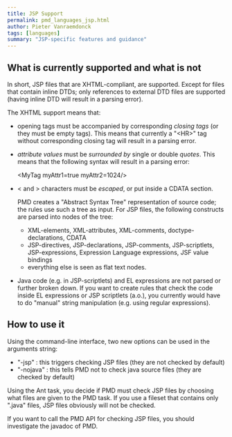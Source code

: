 ```yaml
---
title: JSP Support
permalink: pmd_languages_jsp.html
author: Pieter Vanraemdonck
tags: [languages]
summary: "JSP-specific features and guidance"
---
```


## What is currently supported and what is not

In short, JSP files that are XHTML-compliant, are supported.
Except for files that contain inline DTDs; only references to external
DTD files are supported (having inline DTD will result in a parsing
error).

The XHTML support means that:

*   opening tags must be accompanied by corresponding *closing tags*
    (or they must be empty tags). This means that currently a "&lt;HR&gt;"
    tag without corresponding closing tag will result in a parsing error.

*   *attribute values* must be *surrounded by* single or double *quotes*. This means that the following syntax
    will result in a parsing error:

    &lt;MyTag myAttr1=true myAttr2=1024/&gt;

*   &lt; and &gt; characters must be *escaped*, or put inside a CDATA section.

    PMD creates a "Abstract Syntax Tree" representation of source code; the rules use such a tree as input.
    For JSP files, the following constructs are parsed into nodes of the tree:

    *   XML-elements, XML-attributes, XML-comments, doctype-declarations, CDATA
    *   JSP-directives, JSP-declarations, JSP-comments, JSP-scriptlets, JSP-expressions,
        Expression Language expressions, JSF value bindings
    *   everything else is seen as flat text nodes.

*   Java code (e.g. in JSP-scriptlets) and EL expressions are not parsed or
    further broken down. If you want to create rules that check the code
    inside EL expressions or JSP scriptlets (a.o.), you currently would
    have to do "manual" string manipulation (e.g. using regular expressions).

## How to use it

Using the command-line interface, two new options can be used in the arguments string:

*   "-jsp" : this triggers checking JSP files (they are not checked by default)
*   "-nojava" : this tells PMD not to check java source files (they are checked by default)

Using the Ant task, you decide if PMD must check JSP files by choosing
what files are given to the PMD task. If you use a fileset that
contains only ".java" files, JSP files obviously will not be checked.

If you want to call the PMD API for checking JSP files, you should investigate the javadoc of PMD.
